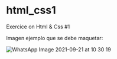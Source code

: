 # html_css1
Exercice on Html &amp; Css #1

Imagen ejemplo que se debe maquetar:

![WhatsApp Image 2021-09-21 at 10 30 19](https://user-images.githubusercontent.com/38218365/134206528-a1618a74-714c-4a2d-8b3e-fa9c2931f327.jpeg)
